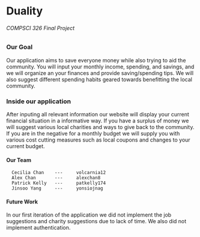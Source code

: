 # **Duality**

###### COMPSCI 326 Final Project

### Our Goal

Our application aims to save everyone money while also trying to aid the community. You will input your monthly income, spending, and savings, and we will organize an your finances and provide saving/spending tips. We will also suggest different spending habits geared towards benefitting the local community.

### Inside our application

After inputing all relevant information our website will display your current financial situation in a informative way. If you have a surplus of money we will suggest various local charities and ways to give back to the community. If you are in the negative for a monthly budget we will supply you with various cost cutting measures such as local coupons and changes to your current budget.

#### Our Team

      Cecilia Chan    ---     volcarnia12
      Alex Chan       ---     alexchan8
      Patrick Kelly   ---     patkelly174
      Jinsoo Yang     ---     yonsiojnag

#### Future Work

In our first iteration of the application we did not implement the job suggestions and charity suggestions due to lack of time. We also did not implement authentication.
